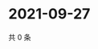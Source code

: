 # 2021-09-27

共 0 条

<!-- BEGIN WEIBO -->
<!-- 最后更新时间 Mon Sep 27 2021 04:11:22 GMT+0800 (China Standard Time) -->

<!-- END WEIBO -->

